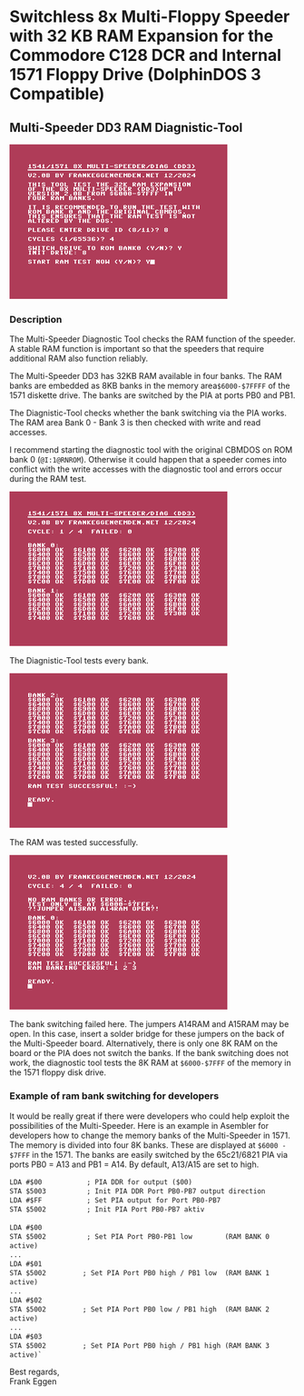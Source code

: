 # Switchless 8x Multi-Floppy Speeder with 32 KB RAM Expansion for the Commodore C128 DCR and Internal 1571 Floppy Drive (DolphinDOS 3 Compatible)

## Multi-Speeder DD3 RAM Diagnistic-Tool

![Multi-Speeder-Diagnistic](https://github.com/FraEgg/commodore-c128dcr-1571-switchless-floppydrive-8x-multi-floppy-speeder/blob/main/images/multi-speeder-dd3-diag1.png?raw=true "Multi-Speeder-Diagnistic")



### Description

The Multi-Speeder Diagnostic Tool checks the RAM function of the speeder. A stable RAM function is important so that the speeders that require additional RAM also function reliably.

The Multi-Speeder DD3 has 32KB RAM available in four banks. The RAM banks are embedded as 8KB banks in the memory area` $6000-$7FFFF ` of the 1571 diskette drive. The banks are switched by the PIA at ports PB0 and PB1.

The Diagnistic-Tool checks whether the bank switching via the PIA works. The RAM area Bank 0 - Bank 3 is then checked with write and read accesses. 

I recommend starting the diagnostic tool with the original CBMDOS on ROM bank 0 (`@I:1@RNROM`). Otherwise it could happen that a speeder comes into conflict with the write accesses with the diagnostic tool and errors occur during the RAM test.



![RAM Test](https://github.com/FraEgg/commodore-c128dcr-1571-switchless-floppydrive-8x-multi-floppy-speeder/blob/main/images/multi-speeder-dd3-diag2.png?raw=true "RAM Test")

The Diagnistic-Tool tests every bank.



![Test ended](https://github.com/FraEgg/commodore-c128dcr-1571-switchless-floppydrive-8x-multi-floppy-speeder/blob/main/images/multi-speeder-dd3-diag3.png?raw=true "Test ended")

The RAM was tested successfully.



![no bankswitching](https://github.com/FraEgg/commodore-c128dcr-1571-switchless-floppydrive-8x-multi-floppy-speeder/blob/main/images/multi-speeder-dd3-diag4.png?raw=true "no bankswitching")

The bank switching failed here. The jumpers A14RAM and A15RAM may be open. In this case, insert a solder bridge for these jumpers on the back of the Multi-Speeder board. Alternatively, there is only one 8K RAM on the board or the PIA does not switch the banks. If the bank switching does not work, the diagnostic tool tests the 8K RAM at `$6000-$7FFF` of the memory in the 1571 floppy disk drive.



### Example of ram bank switching for developers

It would be really great if there were developers who could help exploit the possibilities of the Multi-Speeder. Here is an example in Asembler for developers how to change the memory banks of the Multi-Speeder in 1571. The memory is divided into four 8K banks. These are displayed at `$6000 - $7FFF` in the 1571. The banks are easily switched by the 65c21/6821 PIA via ports PB0 = A13 and PB1 = A14. By default, A13/A15 are set to high. 

```
LDA #$00           ; PIA DDR for output ($00)
STA $5003          ; Init PIA DDR Port PB0-PB7 output direction
LDA #$FF           ; Set PIA output for Port PB0-PB7
STA $5002          ; Init PIA Port PB0-PB7 aktiv

LDA #$00
STA $5002          ; Set PIA Port PB0-PB1 low        (RAM BANK 0 active)
...
LDA #$01
STA $5002         ; Set PIA Port PB0 high / PB1 low  (RAM BANK 1 active)
...
LDA #$02
STA $5002         ; Set PIA Port PB0 low / PB1 high  (RAM BANK 2 active)
...
LDA #$03
STA $5002         ; Set PIA Port PB0 high / PB1 high (RAM BANK 3 active)`
```



Best regards,  
Frank Eggen
